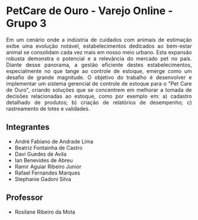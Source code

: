 # PetCare de Ouro - Varejo Online - Grupo 3

<div align="justify"> Em um cenário onde a indústria de cuidados com animais de estimação exibe uma evolução notável, estabelecimentos dedicados ao bem-estar animal se consolidam cada vez mais em nosso meio urbano. Esta expansão robusta demonstra o potencial e a relevância do mercado pet no país. Diante desse panorama, a gestão eficiente destes estabelecimentos, especialmente no que tange ao controle de estoque, emerge como um desafio de grande magnitude. 
O objetivo do trabalho é desenvolver e implementar um sistema gerencial de controle de estoque para o "Pet Care de Ouro", criando soluções que se concentrem em melhorar a tomada de decisões relacionadas ao estoque, como por exemplo em: a) cadastro detalhado de produtos; b) criação de relatórios de desempenho; c) rastreamento de lotes e validades. </div>


## Integrantes

* André Fabiano de Andrade Lima
* Beatriz Fontainha de Castro
* Davi Guedes de Avila
* Ian Benevides de Abreu
* Ramir Aguiar Ribeiro Junior
* Rafael Fernandes Marques
* Stephanie Gadoni Silva


## Professor

* Rosilane Ribeiro da Mota
